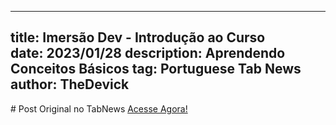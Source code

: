 --- 
 title: Imersão Dev - Introdução ao Curso
date: 2023/01/28 
description: Aprendendo Conceitos Básicos
 tag: Portuguese Tab News
 author: TheDevick 
 --- 
  
 # Post Original no TabNews 
 [Acesse Agora!](https://www.tabnews.com.br/TheDevick/imersao-dev-introducao-ao-curso)
